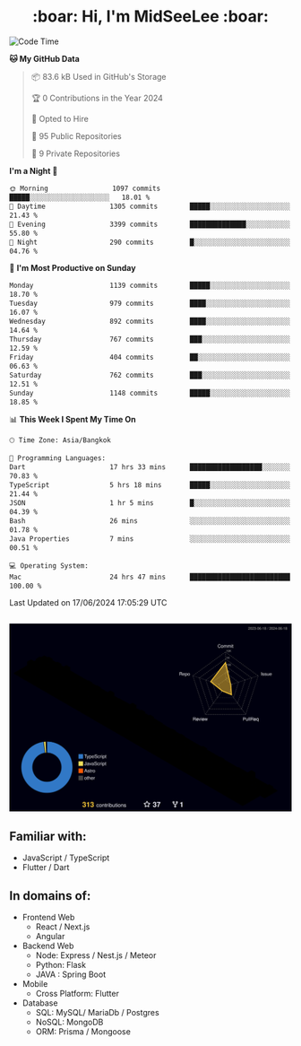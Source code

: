 <h1 align="center"> :boar: Hi, I'm MidSeeLee :boar:</h1>
 
<!--START_SECTION:waka-->
![Code Time](http://img.shields.io/badge/Code%20Time-1%2C730%20hrs%2015%20mins-blue)

**🐱 My GitHub Data** 

> 📦 83.6 kB Used in GitHub's Storage 
 > 
> 🏆 0 Contributions in the Year 2024
 > 
> 💼 Opted to Hire
 > 
> 📜 95 Public Repositories 
 > 
> 🔑 9 Private Repositories 
 > 
**I'm a Night 🦉** 

```text
🌞 Morning                1097 commits        █████░░░░░░░░░░░░░░░░░░░░   18.01 % 
🌆 Daytime                1305 commits        █████░░░░░░░░░░░░░░░░░░░░   21.43 % 
🌃 Evening                3399 commits        ██████████████░░░░░░░░░░░   55.80 % 
🌙 Night                  290 commits         █░░░░░░░░░░░░░░░░░░░░░░░░   04.76 % 
```
📅 **I'm Most Productive on Sunday** 

```text
Monday                   1139 commits        █████░░░░░░░░░░░░░░░░░░░░   18.70 % 
Tuesday                  979 commits         ████░░░░░░░░░░░░░░░░░░░░░   16.07 % 
Wednesday                892 commits         ████░░░░░░░░░░░░░░░░░░░░░   14.64 % 
Thursday                 767 commits         ███░░░░░░░░░░░░░░░░░░░░░░   12.59 % 
Friday                   404 commits         ██░░░░░░░░░░░░░░░░░░░░░░░   06.63 % 
Saturday                 762 commits         ███░░░░░░░░░░░░░░░░░░░░░░   12.51 % 
Sunday                   1148 commits        █████░░░░░░░░░░░░░░░░░░░░   18.85 % 
```


📊 **This Week I Spent My Time On** 

```text
🕑︎ Time Zone: Asia/Bangkok

💬 Programming Languages: 
Dart                     17 hrs 33 mins      ██████████████████░░░░░░░   70.83 % 
TypeScript               5 hrs 18 mins       █████░░░░░░░░░░░░░░░░░░░░   21.44 % 
JSON                     1 hr 5 mins         █░░░░░░░░░░░░░░░░░░░░░░░░   04.39 % 
Bash                     26 mins             ░░░░░░░░░░░░░░░░░░░░░░░░░   01.78 % 
Java Properties          7 mins              ░░░░░░░░░░░░░░░░░░░░░░░░░   00.51 % 

💻 Operating System: 
Mac                      24 hrs 47 mins      █████████████████████████   100.00 % 
```


 Last Updated on 17/06/2024 17:05:29 UTC
<!--END_SECTION:waka-->

##

![](./profile-3d-contrib/profile-night-rainbow.svg)

## Familiar with:
- JavaScript / TypeScript
- Flutter / Dart

## In domains of:
- Frontend Web
  - React / Next.js
  - Angular
- Backend Web
  - Node: Express / Nest.js / Meteor
  - Python: Flask
  - JAVA : Spring Boot
- Mobile
  - Cross Platform: Flutter
- Database
  - SQL: MySQL/ MariaDb / Postgres
  - NoSQL: MongoDB
  - ORM: Prisma / Mongoose
